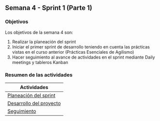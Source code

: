 ## Semana 4 - Sprint 1 (Parte 1)

### Objetivos

Los objetivos de la semana 4 son:

1. Realizar la planeación del sprint
2. Iniciar el primer sprint de desarrollo teniendo en cuenta las prácticas vistas en el curso anterior (Prácticas Esenciales de Agilismo)
3. Hacer seguimiento al avance de actividades en el sprint mediante Daily meetings y tableros Kanban
 
### Resumen de las actividades

| Actividades   |
|---------------|
|[Planeación del sprint](https://avargas20.github.io/MISW-Procesos/semanas/semana4/s4_planeacion_sprint)  |
|[Desarrollo del proyecto](https://avargas20.github.io/MISW-Procesos/semanas/semana4/s4_desarrollo)|
|[Seguimiento](https://avargas20.github.io/MISW-Procesos/semanas/semana4/s4_seguimiento)|
